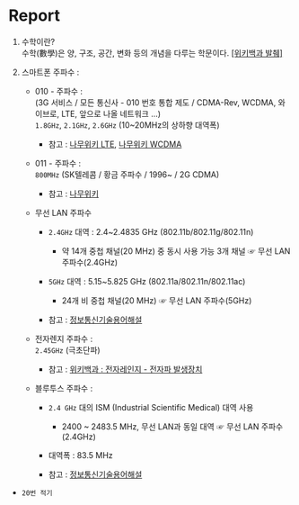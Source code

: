 # Report

1. 수학이란?  
수학(數學)은 양, 구조, 공간, 변화 등의 개념을 다루는 학문이다. [\[위키백과 발췌\]](https://ko.wikipedia.org/wiki/%EC%88%98%ED%95%99)

2. 스마트폰 주파수 :
    - 010 - 주파수 :  
    (3G 서비스 / 모든 통신사 - 010 번호 통합 제도 / CDMA-Rev, WCDMA, 와이브로, LTE, 앞으로 나올 네트워크 ...)  
    `1.8GHz`, `2.1GHz`, `2.6GHz` (10~20MHz의 상하향 대역폭)  
        + 참고 : [나무위키 LTE](https://namu.wiki/w/LTE), [나무위키 WCDMA](https://namu.wiki/w/WCDMA#s-5)

    - 011 - 주파수 :  
    `800MHz` (SK텔레콤 / 황금 주파수 / 1996~ / 2G CDMA)  
    
        + 참고 : [나무위키](https://namu.wiki/w/SK%ED%85%94%EB%A0%88%EC%BD%A4#s-4.1)

    - 무선 LAN 주파수
        + `2.4GHz` 대역 : 2.4~2.4835 GHz (802.11b/802.11g/802.11n)
            - 약 14개 중첩 채널(20 MHz) 중 동시 사용 가능 3개 채널 ☞ 무선 LAN 주파수(2.4GHz) 

        + `5GHz` 대역   : 5.15~5.825 GHz (802.11a/802.11n/802.11ac)
            - 24개 비 중첩 채널(20 MHz) ☞ 무선 LAN 주파수(5GHz)  
        + 참고 : [정보통신기술용어해설](http://www.ktword.co.kr/abbr_view.php?m_temp1=2339)
    
    - 전자렌지 주파수 :  
    `2.45GHz` (극초단파)
        + 참고 : [위키백과 : 전자레인지 - 전자파 발생장치](https://ko.wikipedia.org/wiki/%EC%A0%84%EC%9E%90%EB%A0%88%EC%9D%B8%EC%A7%80)
    
    - 블루투스 주파수 :  
        + `2.4 GHz` 대의 ISM (Industrial Scientific Medical) 대역 사용
            - 2400 ~ 2483.5 MHz, 무선 LAN과 동일 대역 ☞ 무선 LAN 주파수(2.4GHz) 

        + 대역폭 : 83.5 MHz

        + 참고 : [정보통신기술용어해설](http://www.ktword.co.kr/abbr_view.php?m_temp1=5373)


- `20번 적기`